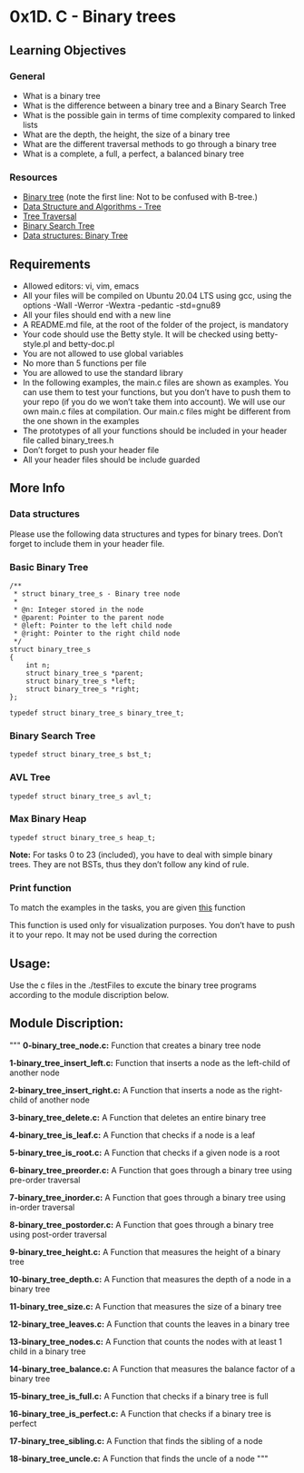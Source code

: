 # 0x1D. C - Binary trees


## Learning Objectives
### General
* What is a binary tree
* What is the difference between a binary tree and a Binary Search Tree
* What is the possible gain in terms of time complexity compared to linked lists
* What are the depth, the height, the size of a binary tree
* What are the different traversal methods to go through a binary tree
* What is a complete, a full, a perfect, a balanced binary tree

### Resources
* [Binary tree](https://alx-intranet.hbtn.io/rltoken/1F2x42-8vUbOmU4L1C1KMg) (note the first line: Not to be confused with B-tree.)
* [Data Structure and Algorithms - Tree](https://alx-intranet.hbtn.io/rltoken/QmcTMCkQyrgMjrqoWxYdhw)
* [Tree Traversal](https://alx-intranet.hbtn.io/rltoken/nMxoYQdZR_guroan8JeqBQ)
* [Binary Search Tree](https://alx-intranet.hbtn.io/rltoken/qO5dBlMnYJzbaWG3xVpcnQ)
* [Data structures: Binary Tree](https://alx-intranet.hbtn.io/rltoken/BeyJ2gjlE7_djwRiDyeHig)

## Requirements
* Allowed editors: vi, vim, emacs
* All your files will be compiled on Ubuntu 20.04 LTS using gcc, using the options -Wall -Werror -Wextra -pedantic -std=gnu89
* All your files should end with a new line
* A README.md file, at the root of the folder of the project, is mandatory
* Your code should use the Betty style. It will be checked using betty-style.pl and betty-doc.pl
* You are not allowed to use global variables
* No more than 5 functions per file
* You are allowed to use the standard library
* In the following examples, the main.c files are shown as examples. You can use them to test your functions, but you don’t have to push them to your repo (if you do we won’t take them into account). We will use our own main.c files at compilation. Our main.c files might be different from the one shown in the examples
* The prototypes of all your functions should be included in your header file called binary_trees.h
* Don’t forget to push your header file
* All your header files should be include guarded


## More Info
### Data structures
Please use the following data structures and types for binary trees. Don’t forget to include them in your header file.

### Basic Binary Tree
```
/**
 * struct binary_tree_s - Binary tree node
 *
 * @n: Integer stored in the node
 * @parent: Pointer to the parent node
 * @left: Pointer to the left child node
 * @right: Pointer to the right child node
 */
struct binary_tree_s
{
    int n;
    struct binary_tree_s *parent;
    struct binary_tree_s *left;
    struct binary_tree_s *right;
};

typedef struct binary_tree_s binary_tree_t;
```

### Binary Search Tree
```
typedef struct binary_tree_s bst_t;
```

### AVL Tree
```
typedef struct binary_tree_s avl_t;
```

### Max Binary Heap
```
typedef struct binary_tree_s heap_t;
```

**Note:** For tasks 0 to 23 (included), you have to deal with simple binary trees. They are not BSTs, thus they don’t follow any kind of rule.


### Print function
To match the examples in the tasks, you are given [this](https://github.com/holbertonschool/0x1C.c) function

This function is used only for visualization purposes. You don’t have to push it to your repo. It may not be used during the correction

## Usage:
Use the c files in the ./testFiles to excute the binary tree programs according to the module
discription below.

## Module Discription:
"""
**0-binary_tree_node.c:** 
Function that creates a binary tree node

**1-binary_tree_insert_left.c:** 
Function that inserts a node as the left-child of another node

**2-binary_tree_insert_right.c:** 
A Function that inserts a node as the right-child of another node

**3-binary_tree_delete.c:** 
A Function that deletes an entire binary tree

**4-binary_tree_is_leaf.c:** 
A Function that checks if a node is a leaf

**5-binary_tree_is_root.c:** 
A Function that checks if a given node is a root

**6-binary_tree_preorder.c:** 
A Function that goes through a binary tree using pre-order traversal

**7-binary_tree_inorder.c:** 
A Function that goes through a binary tree using in-order traversal

**8-binary_tree_postorder.c:** 
A Function that goes through a binary tree using post-order traversal

**9-binary_tree_height.c:** 
A Function that measures the height of a binary tree

**10-binary_tree_depth.c:** 
A Function that measures the depth of a node in a binary tree

**11-binary_tree_size.c:** 
A Function that measures the size of a binary tree

**12-binary_tree_leaves.c:** 
A Function that counts the leaves in a binary tree

**13-binary_tree_nodes.c:** 
A Function that counts the nodes with at least 1 child in a binary tree

**14-binary_tree_balance.c:** 
A Function that measures the balance factor of a binary tree

**15-binary_tree_is_full.c:** 
A Function that checks if a binary tree is full

**16-binary_tree_is_perfect.c:** 
A Function that checks if a binary tree is perfect

**17-binary_tree_sibling.c:** 
A Function that finds the sibling of a node

**18-binary_tree_uncle.c:** 
A Function that finds the uncle of a node
"""
